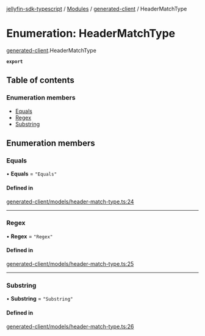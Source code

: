 [jellyfin-sdk-typescript](../README.md) / [Modules](../modules.md) / [generated-client](../modules/generated_client.md) / HeaderMatchType

# Enumeration: HeaderMatchType

[generated-client](../modules/generated_client.md).HeaderMatchType

**`export`**

## Table of contents

### Enumeration members

- [Equals](generated_client.HeaderMatchType.md#equals)
- [Regex](generated_client.HeaderMatchType.md#regex)
- [Substring](generated_client.HeaderMatchType.md#substring)

## Enumeration members

### Equals

• **Equals** = `"Equals"`

#### Defined in

[generated-client/models/header-match-type.ts:24](https://github.com/thornbill/jellyfin-sdk-typescript/blob/350a9a5/src/generated-client/models/header-match-type.ts#L24)

___

### Regex

• **Regex** = `"Regex"`

#### Defined in

[generated-client/models/header-match-type.ts:25](https://github.com/thornbill/jellyfin-sdk-typescript/blob/350a9a5/src/generated-client/models/header-match-type.ts#L25)

___

### Substring

• **Substring** = `"Substring"`

#### Defined in

[generated-client/models/header-match-type.ts:26](https://github.com/thornbill/jellyfin-sdk-typescript/blob/350a9a5/src/generated-client/models/header-match-type.ts#L26)
